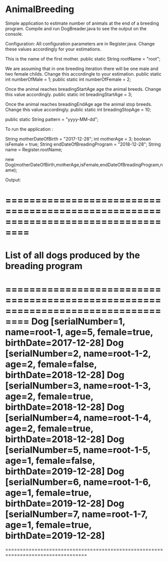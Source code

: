 # AnimalBreeding
Simple application to estimate number of animals at the end of a breeding program.
Compile and run DogBreader.java to see the output on the console.

Configuration:
All configuration parameters are in  Register.java. Change these values accordingly for your estimations.

This is the name of the first mother. 
public static String rootName = "root";

We are assuming that in one breeding iteration there will be one male and two female childs. Change this accordingle to your estimation.
public static int numberOfMale = 1;
public static int numberOfFemale = 2;

Once the animal reaches breadingStartAge age the animal breeds. Change this value accordingly. 
public static int breadingStartAge = 3;

Once the animal reaches breadingEndAge age the animal stop breeds. Change this value accordingly.
public static int breadingStopAge = 10;

public static String pattern = "yyyy-MM-dd"; 


To run the application :

String motherDateOfBirth = "2017-12-28";
int motherAge = 3;
boolean isFemale = true;
String endDateOfBreadingProgram = "2018-12-28";
String name = Register.rootName;
    	
new Dog(motherDateOfBirth,motherAge,isFemale,endDateOfBreadingProgram,name);

Output:

==================================================================================
==================================================================================
 List of all dogs produced by the breading program 
==================================================================================
==================================================================================
Dog [serialNumber=1, name=root-1, age=5, female=true, birthDate=2017-12-28]
Dog [serialNumber=2, name=root-1-2, age=2, female=false, birthDate=2018-12-28]
Dog [serialNumber=3, name=root-1-3, age=2, female=true, birthDate=2018-12-28]
Dog [serialNumber=4, name=root-1-4, age=2, female=true, birthDate=2018-12-28]
Dog [serialNumber=5, name=root-1-5, age=1, female=false, birthDate=2019-12-28]
Dog [serialNumber=6, name=root-1-6, age=1, female=true, birthDate=2019-12-28]
Dog [serialNumber=7, name=root-1-7, age=1, female=true, birthDate=2019-12-28]
==================================================================================
==================================================================================







